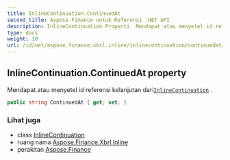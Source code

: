 ```yaml
---
title: InlineContinuation.ContinuedAt
second_title: Aspose.Finance untuk Referensi .NET API
description: InlineContinuation Properti. Mendapat atau menyetel id referensi kelanjutan dariInlineContinuation .
type: docs
weight: 10
url: /id/net/aspose.finance.xbrl.inline/inlinecontinuation/continuedat/
---
```

## InlineContinuation.ContinuedAt property

Mendapat atau menyetel id referensi kelanjutan dari[`InlineContinuation`](../) .

```csharp
public string ContinuedAt { get; set; }
```

### Lihat juga

* class [InlineContinuation](../)
* ruang nama [Aspose.Finance.Xbrl.Inline](../../inlinecontinuation/)
* perakitan [Aspose.Finance](../../../)


